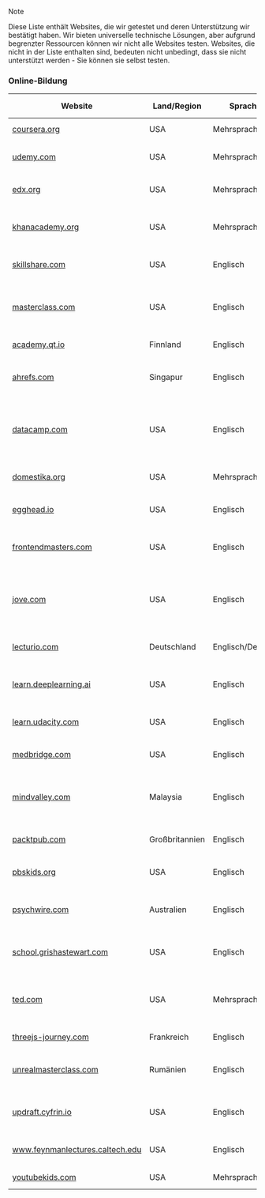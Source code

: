 > [!NOTE]
> Diese Liste enthält Websites, die wir getestet und deren Unterstützung wir bestätigt haben. Wir bieten universelle technische Lösungen, aber aufgrund begrenzter Ressourcen können wir nicht alle Websites testen. Websites, die nicht in der Liste enthalten sind, bedeuten nicht unbedingt, dass sie nicht unterstützt werden - Sie können sie selbst testen.

### Online-Bildung

| Website                                                                                               | Land/Region    | Sprache          | Untertitelunterstützung | Danmaku-Unterstützung | Beschreibung                                                                                 |
| ----------------------------------------------------------------------------------------------------- | -------------- | ---------------- | ----------------------- | --------------------- | -------------------------------------------------------------------------------------------- |
| <a href="https://coursera.org" target="_blank">coursera.org</a>                                       | USA            | Mehrsprachig     | ✅                      | ❌                    | Eine führende globale Online-Lernplattform                                                   |
| <a href="https://udemy.com" target="_blank">udemy.com</a>                                             | USA            | Mehrsprachig     | ✅                      | ❌                    | Ein globaler Marktplatz für Online-Kurse                                                     |
| <a href="https://edx.org" target="_blank">edx.org</a>                                                 | USA            | Mehrsprachig     | ✅                      | ❌                    | Eine von Harvard und MIT gegründete Online-Kursplattform                                     |
| <a href="https://khanacademy.org" target="_blank">khanacademy.org</a>                                 | USA            | Mehrsprachig     | ✅                      | ❌                    | Eine gemeinnützige Organisation, die kostenlose Online-Kurse bereitstellt                    |
| <a href="https://skillshare.com" target="_blank">skillshare.com</a>                                   | USA            | Englisch         | ✅                      | ❌                    | Eine Online-Lerngemeinschaft für kreative Fachkräfte                                         |
| <a href="https://masterclass.com" target="_blank">masterclass.com</a>                                 | USA            | Englisch         | ✅                      | ❌                    | Eine Online-Bildungsplattform mit Kursen von Experten in verschiedenen Bereichen             |
| <a href="https://academy.qt.io" target="_blank">academy.qt.io</a>                                     | Finnland       | Englisch         | ✅                      | ❌                    | Die offizielle Online-Lernakademie von Qt                                                    |
| <a href="https://ahrefs.com" target="_blank">ahrefs.com</a>                                           | Singapur       | Englisch         | ✅                      | ❌                    | Eine Plattform, die SEO-Tools und Online-Marketing-Kurse bereitstellt                        |
| <a href="https://datacamp.com" target="_blank">datacamp.com</a>                                       | USA            | Englisch         | ✅                      | ❌                    | Eine Online-Lernplattform, die sich auf Datenwissenschaft und Analyse konzentriert           |
| <a href="https://domestika.org" target="_blank">domestika.org</a>                                     | USA            | Mehrsprachig     | ✅                      | ❌                    | Eine Online-Kursgemeinschaft für den kreativen Sektor                                        |
| <a href="https://egghead.io" target="_blank">egghead.io</a>                                           | USA            | Englisch         | ✅                      | ❌                    | Eine Plattform für kurze Videokurse für Webentwickler                                        |
| <a href="https://frontendmasters.com" target="_blank">frontendmasters.com</a>                         | USA            | Englisch         | ✅                      | ❌                    | Eine Online-Plattform für umfassende Frontend-Entwicklungskurse                              |
| <a href="https://jove.com" target="_blank">jove.com</a>                                               | USA            | Englisch         | ✅                      | ❌                    | Eine Videofachzeitschrift, die sich auf wissenschaftliche Forschung und Bildung konzentriert |
| <a href="https://lecturio.com" target="_blank">lecturio.com</a>                                       | Deutschland    | Englisch/Deutsch | ✅                      | ❌                    | Eine Online-Lernplattform für Medizinstudenten                                               |
| <a href="https://learn.deeplearning.ai" target="_blank">learn.deeplearning.ai</a>                     | USA            | Englisch         | ✅                      | ❌                    | Eine KI-Online-Kursplattform, gegründet von Andrew Ng                                        |
| <a href="https://learn.udacity.com" target="_blank">learn.udacity.com</a>                             | USA            | Englisch         | ✅                      | ❌                    | Eine Online-Lernplattform, die Nanodegrees anbietet                                          |
| <a href="https://medbridge.com" target="_blank">medbridge.com</a>                                     | USA            | Englisch         | ✅                      | ❌                    | Bietet Online-Bildung und Schulungen für Gesundheitsfachkräfte                               |
| <a href="https://mindvalley.com" target="_blank">mindvalley.com</a>                                   | Malaysia       | Englisch         | ✅                      | ❌                    | Eine Online-Lernplattform, die sich auf persönliche Entwicklung konzentriert                 |
| <a href="https://packtpub.com" target="_blank">packtpub.com</a>                                       | Großbritannien | Englisch         | ✅                      | ❌                    | Bietet Bücher und Online-Kurse für IT-Fachkräfte                                             |
| <a href="https://pbskids.org" target="_blank">pbskids.org</a>                                         | USA            | Englisch         | ✅                      | ❌                    | Eine Website für Kinder-Bildungsspiele und Videos von PBS                                    |
| <a href="https://psychwire.com" target="_blank">psychwire.com</a>                                     | Australien     | Englisch         | ✅                      | ❌                    | Bietet Online-Schulungen für psychische Gesundheitsfachkräfte                                |
| <a href="https://school.grishastewart.com" target="_blank">school.grishastewart.com</a>               | USA            | Englisch         | ✅                      | ❌                    | Eine Plattform, die Online-Kurse für Hundetrainings bereitstellt                             |
| <a href="https://ted.com" target="_blank">ted.com</a>                                                 | USA            | Mehrsprachig     | ✅                      | ❌                    | Eine gemeinnützige Organisation, die Vorträge zu verschiedenen Themen teilt                  |
| <a href="https://threejs-journey.com" target="_blank">threejs-journey.com</a>                         | Frankreich     | Englisch         | ✅                      | ❌                    | Ein Online-Kurs, um Three.js zu lernen                                                       |
| <a href="https://unrealmasterclass.com" target="_blank">unrealmasterclass.com</a>                     | Rumänien       | Englisch         | ❌                      | ❌                    | Eine Plattform, die Online-Kurse für Unreal Engine bereitstellt                              |
| <a href="https://updraft.cyfrin.io" target="_blank">updraft.cyfrin.io</a>                             | USA            | Englisch         | ✅                      | ❌                    | Eine Online-Lernplattform, die sich auf Web3-Sicherheit konzentriert                         |
| <a href="https://www.feynmanlectures.caltech.edu" target="_blank">www.feynmanlectures.caltech.edu</a> | USA            | Englisch         | ✅                      | ❌                    | Die offizielle Website für The Feynman Lectures on Physics                                   |
| <a href="https://youtubekids.com" target="_blank">youtubekids.com</a>                                 | USA            | Mehrsprachig     | ✅                      | ❌                    | Eine Video-App für Kinder von YouTube                                                        |
